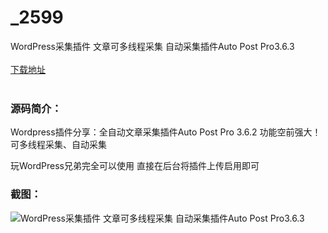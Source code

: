 # _2599
WordPress采集插件 文章可多线程采集 自动采集插件Auto Post Pro3.6.3
<br/></br>
[下载地址](https://www.uuid2.com/2599.html "下载地址")
<br/></br>
<h3>源码简介：</h3>
<p>Wordpress插件分享：全自动文章采集插件Auto Post Pro 3.6.2   功能空前强大！可多线程采集、自动采集    <p>
<p>玩WordPress兄弟完全可以使用 直接在后台将插件上传启用即可<p>
<h3>截图：</h3>
<img src="https://www.uuid2.com/wp-content/uploads/img/202105/b1f0028569.png" alt="WordPress采集插件 文章可多线程采集 自动采集插件Auto Post Pro3.6.3">
